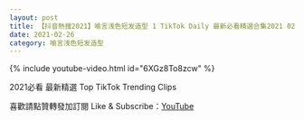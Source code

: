 ```yaml
---
layout: post
title: 【抖音熱搜2021】喻言浅色短发造型 1 TikTok Daily 最新必看精選合集2021 02 26
date: 2021-02-26
category: 喻言浅色短发造型
---
```


{% include youtube-video.html id="6XGz8To8zcw" %}

2021必看 最新精選 Top TikTok Trending Clips

喜歡請點贊轉發加訂閱 Like & Subscribe：[YouTube](https://www.youtube.com/channel/UCAoR7VcanIPd04uEq_GIylA/videos)


